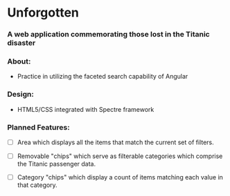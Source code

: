 # Unforgotten
### **A web application commemorating those lost in the Titanic disaster**

### **About:**

- Practice in utilizing the faceted search capability of Angular

### **Design:**

- HTML5/CSS integrated with Spectre framework

### **Planned Features:**

- [ ] Area which displays all the items that match the current set of filters.

- [ ] Removable "chips" which serve as filterable categories which comprise the Titanic passenger data.

- [ ] Category "chips" which display a count of items matching each value in that category.
